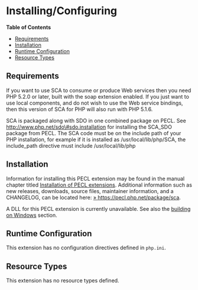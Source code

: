 Installing/Configuring
======================

**Table of Contents**

-   [Requirements](/sca/setup.html#Requirements)
-   [Installation](/sca/setup.html#Installation)
-   [Runtime Configuration](/sca/setup.html#Runtime%20Configuration)
-   [Resource Types](/sca/setup.html#Resource%20Types)

Requirements
------------

If you want to use SCA to consume or produce Web services then you need
PHP 5.2.0 or later, built with the soap extension enabled. If you just
want to use local components, and do not wish to use the Web service
bindings, then this version of SCA for PHP will also run with PHP 5.1.6.

SCA is packaged along with SDO in one combined package on PECL. See
http://www.php.net/sdo\#sdo.installation for installing the SCA\_SDO
package from PECL. The SCA code must be on the include path of your PHP
installation, for example if it is installed as /usr/local/lib/php/SCA,
the include\_path directive must include /usr/local/lib/php

Installation
------------

Information for installing this PECL extension may be found in the
manual chapter titled
<a href="/install/pecl.html" class="link">Installation of PECL extensions</a>.
Additional information such as new releases, downloads, source files,
maintainer information, and a CHANGELOG, can be located here:
<a href="https://pecl.php.net/package/sca" class="link external">» https://pecl.php.net/package/sca</a>.

A DLL for this PECL extension is currently unavailable. See also the
<a href="/install/windows/legacy/index.html#install.windows.legacy.building" class="link">building on Windows</a>
section.

Runtime Configuration
---------------------

This extension has no configuration directives defined in `php.ini`.

Resource Types
--------------

This extension has no resource types defined.
